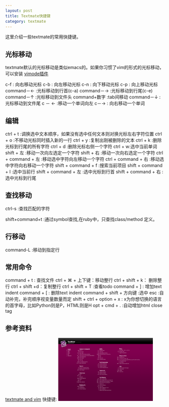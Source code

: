 ```yaml
---
layout: post
title: Textmate快捷键
category: textmate
---
```


这里介绍一些textmate的常用快捷键。

## 光标移动

textmate默认的光标移动是类似emacs的。如果你习惯了vim的形式的光标移动，可以安装 [vimode插件](http://sourceforge.net/projects/tm-vi-plugin/)

c-f : 向右移动光标
c-b : 向左移动光标
c-n : 向下移动光标
c-p : 向上移动光标
command－← :光标移动到行首(c-a)
command－→ :光标移动到行尾(c-e)
command－↑ :光标移动到文件头
command+数字 :tab间移动
command－↓ :光标移动到文件尾
c － ← :移动一个单词向左
c－→ : 向右移动一个单词

## 编辑

ctrl + t :调换选中文本顺序，如果没有选中任何文本则对换光标左右字符位置
ctrl + o :不移动光标同时插入新的一行
ctrl + y :复制出刚被删除的文本
ctrl + k :删除光标到行尾的所有字符
ctrl + d :删除光标右侧一个字符
ctrl + w:选中当前单词
shift + 左 :移动一次向左选定一个字符
shift + 右 :移动一次向右选定一个字符
ctrl + command + 左 :移动选中字符向左移动一个字符
ctrl + command + 右 :移动选中字符向右移动一个字符
shift + command + f :搜索当前项目
shift + command + l :选中当前行
shift + command + 左 :选中光标到行首
shift + command + 右 :选中光标到行尾

## 查找移动

ctrl-s :查找匹配的字符

shift+command+t :通过symbol查找,在ruby中，只查找class/method 定义。

## 行移动

command-L :移动到指定行


## 常用命令

command + t : 查找文件
ctrl + ⌘  + 上下键：移动整行
ctrl + shift + k： 删除整行
ctrl + shift +d：复制整行
ctrl + shift + T :查看todo
command + ] : 增加text indent
command + [ : 删除text indent
command + shift + 方向键 :选中
esc :自动补完，补完顺序视变量数量而定
shift + ctrl + option + x : x为你想切换的语言的首字母，比如Python则是P，HTML则是H
opt + cmd + . :自动增加html close tag

## 参考资料

[textmate and vim](http://www.hazaah.com/programming/textmate-and-vim/)
快捷键: <a href="/images/textmate_shortcuts_1920.png"><img src="/images/textmate_shortcuts_1920.png" width="300" height="200" alt="" /></href>







